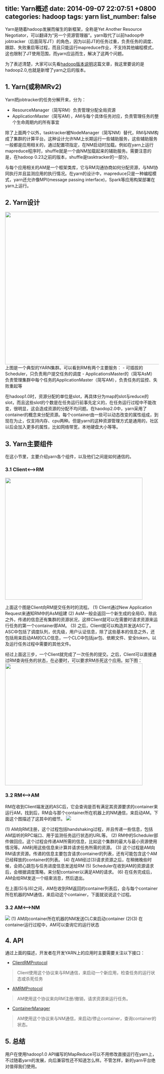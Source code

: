 title: Yarn概述
date: 2014-09-07 22:07:51 +0800
categories: hadoop
tags: yarn
list_number: false
---

Yarn是随着hadoop发展而催生的新框架，全称是Yet Another Resource Negotiator，可以翻译为“另一个资源管理器”。yarn取代了以前hadoop中jobtracker（后面简写JT）的角色，因为以前JT的任务过重，负责任务的调度、跟踪、失败重启等过程，而且只能运行mapreduce作业，不支持其他编程模式，这也限制了JT使用范围，而yarn应运而生，解决了这两个问题。

为了表述清楚，大家可以先看[hadoop版本说明](http://blog.csdn.net/jiacai2050/article/details/8656279)这篇文章，我这里要说的是hadoop2.0,也就是新增了yarn之后的版本。

## 1. Yarn(或称MRv2)

Yarn把jobtracker的任务分解开来，分为：
- ResourceManager（简写RM）负责管理分配全局资源
- ApplicationMaster（简写AM），AM与每个具体任务对应，负责管理任务的整个生命周期内的所有事宜

除了上面两个以外，tasktracker被NodeManager（简写NM）替代，RM与NM构成了集群的计算平台。这种设计允许NM上长期运行一些辅助服务，这些辅助服务一般都是应用相关的，通过配置项指定，在NM启动时加载。例如在yarn上运行mapreduce程序时，shuffle就是一个由NM加载起来的辅助服务。需要注意的是，在hadoop 0.23之前的版本，shuffle是tasktracker的一部分。

与每个应用相关的AM是一个框架类库，它与RM沟通协商如何分配资源，与NM协同执行并且监测应用的执行情况。在yarn的设计中，mapreduce只是一种编程模式，yarn还允许像MPI(message passing interface)，Spark等应用构架部署在yarn上运行。

## 2. Yarn设计

<img src="http://img.blog.csdn.net/20140818230608465" width="550" height="500"/>
上图是一个典型的YARN集群。可以看到RM有两个主要服务：
- 可插拔的Scheduler，只负责用户提交任务的调度
- ApplicationsMaster的（简写AsM）负责管理集群中每个任务的ApplicationMaster（简写AM），负责任务的监控、失败重起等

在hadoop1.0时，资源分配的单位是slot，再具体分为map的slot与reduce的slot，而且这些slot的个数是在任务运行前事先定义的，在任务运行过程中不能改变，很明显，这会造成资源的分配不均问题。在haodop2.0中，yarn采用了container的概念来分配资源。每个container由一些可以动态改变的属性组成，到现在为止，仅支持内存、cpu两种。但是yarn的这种资源管理方式是通用的，社区以后会加入更多的属性，比如网络带宽，本地硬盘大小等等。

## 3. Yarn主要组件

在这小节里，主要介绍yarn各个组件，以及他们之间是如何通信的。

### 3.1 Client<-->RM

<img src="http://img02.taobaocdn.com/imgextra/i2/581166664/TB2LOpuapXXXXXXXpXXXXXXXXXX_!!581166664.png_620x10000.jpg" width="450" height="400"/>

上面这个图是Client向RM提交任务时的流程。
(1) Client通过New Application Request来通知RM中的AsM组建
(2) AsM一般会返回一个新生成的全局ID，除此之外，传递的信息还有集群的资源状况，这样Client就可以在需要时请求资源来运行任务的第一个container即AM。
(3) 之后，Client就可以构造并发送ASC了。ASC中包括了调度队列，优先级，用户认证信息，除了这些基本的信息之外，还包括用来启动AM的CLC信息，一个CLC中包括jar包、依赖文件、安全token，以及运行任务过程中需要的其他文件。

经过上面这三步，一个Client就完成了一次任务的提交。之后，Client可以直接通过RM查询任务的状态，在必要时，可以要求RM杀死这个应用。如下图：
<img src="http://img02.taobaocdn.com/imgextra/i2/581166664/TB2WzhzapXXXXbcXXXXXXXXXXXX_!!581166664.png_620x10000.jpg" width="450" height="400"/>

### 3.2 RM<-->AM

RM在收到Client端发送的ASC后，它会查询是否有满足其资源要求的container来运行AM，找到后，RM会与那个container所在机器上的NM通信，来启动AM。下面这个图描述了这其中的细节。
<img src="http://img04.taobaocdn.com/imgextra/i4/581166664/TB21l0xapXXXXcUXXXXXXXXXXXX_!!581166664.png" />

(1) AM向RM注册，这个过程包括handshaking过程，并且传递一些信息，包括AM监听的RPC端口、用于监测任务运行状态的URL等。
(2) RM中的Scheduler部件做回应。这个过程会传递AM所需的信息，比如这个集群的最大与最小资源使用情况等。AM利用这些信息来计算并请求任务所需的资源。
(3) 这个过程是AM向RM请求资源。传递的信息主要包含请求container的列表，还有可能包含这个AM已经释放的container的列表。
(4) 在AM经过(3)请求资源之后，在稍微晚些时候，会把心跳包与任务进度信息发送给RM
(5) Scheduler在收到AM的资源请求后，会根据调度策略，来分配container以满足AM的请求。
(6) 在任务完成后，AM会给RM发送一个结束消息，然后退出。

在上面(5)与(6)之间，AM在收到RM返回的container列表后，会与每个container所在机器的NM通信，来启动这个container，下面就说说这个过程。

### 3.2 AM<-->NM
<img src="http://img01.taobaocdn.com/imgextra/i1/581166664/TB2FQ4AapXXXXaDXXXXXXXXXXXX_!!581166664.png"/>
(1) AM向container所在机器的NM发送CLC来启动container
(2)(3) 在container运行过程中，AM可以查询它的运行状态

## 4. API

通过上面的描述，开发者在开发YARN上的应用时主要需要关注以下接口：
- [ClientRMProtocol](http://hadoop.apache.org/common/docs/r0.23.0/api/org/apache/hadoop/yarn/api/ClientRMProtocol.html)
> Client使用这个协议来与RM通信，来启动一个新应用，检查任务的运行状态或杀死任务

- [AMRMProtocol](http://hadoop.apache.org/common/docs/r0.23.0/api/org/apache/hadoop/yarn/api/AMRMProtocol.html)
> AM使用这个协议来向RM注册/撤销，请求资源来运行任务。

- [ContainerManager](http://hadoop.apache.org/common/docs/r0.23.0/api/org/apache/hadoop/yarn/api/ContainerManager.html)
> AM使用这个协议来与NM通信，来启动/停止container，查询container的状态。

## 5. 总结

用户在使用hadoop1.0 API编写的MapReduce可以不用修改直接运行在yarn上，不过随着yarn的发展，向后兼容性还不知道怎么样。不管怎样，新的yarn平台绝对值得我们使用。




